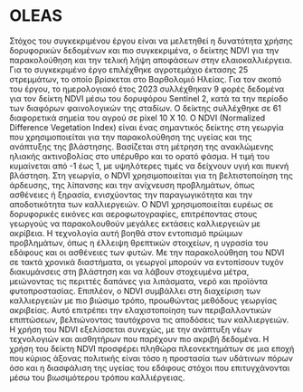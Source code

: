 # OLEAS
Στόχος του συγκεκριμένου έργου είναι να μελετηθεί η δυνατότητα χρήσης δορυφορικών δεδομένων και πιο συγκεκριμένα, ο δείκτης NDVI για την παρακολούθηση και την τελική λήψη αποφάσεων στην ελαιοκαλλιέργεια. Για το συγκεκριμένο έργο επιλέχθηκε αγροτεμάχιο έκτασης 25 στρεμμάτων, το οποίο βρίσκεται στο Βαρθολομιό Ηλείας. Για τον σκοπό του έργου, το ημερολογιακό έτος 2023 συλλέχθηκαν 9 φορές δεδομένα για τον δείκτη NDVI μέσω του δορυφόρου Sentinel 2, κατά τα την περίοδο των διαφόρων φαινολογικών της σταδίων. Ο δείκτης συλλέχθηκε σε 61 διαφορετικά σημεία του αγρού σε pixel 10 X 10. Ο NDVI (Normalized Difference Vegetation Index) είναι ένας σημαντικός δείκτης στη γεωργία που χρησιμοποιείται για την παρακολούθηση της υγείας και της ανάπτυξης της βλάστησης. Βασίζεται στη μέτρηση της ανακλώμενης ηλιακής ακτινοβολίας στο υπέρυθρο και το ορατό φάσμα. Η τιμή του κυμαίνεται από -1 έως 1, με υψηλότερες τιμές να δείχνουν υγιή και πυκνή βλάστηση. Στη γεωργία, ο NDVI χρησιμοποιείται για τη βελτιστοποίηση της άρδευσης, της λίπανσης και την ανίχνευση προβλημάτων, όπως ασθένειες ή ξηρασία, ενισχύοντας την παραγωγικότητα και την αποδοτικότητα των καλλιεργειών. Ο NDVI χρησιμοποιείται ευρέως σε δορυφορικές εικόνες και αεροφωτογραφίες, επιτρέποντας στους γεωργούς να παρακολουθούν μεγάλες εκτάσεις καλλιεργειών με ακρίβεια. Η τεχνολογία αυτή βοηθά στον εντοπισμό πρώιμων προβλημάτων, όπως η έλλειψη θρεπτικών στοιχείων, η υγρασία του εδάφους και οι ασθένειες των φυτών. Με την παρακολούθηση του NDVI σε τακτά χρονικά διαστήματα, οι γεωργοί μπορούν να εντοπίσουν τυχόν διακυμάνσεις στη βλάστηση και να λάβουν στοχευμένα μέτρα, μειώνοντας τις περιττές δαπάνες για λιπάσματα, νερό και προϊόντα φυτοπροστασίας. Επιπλέον, ο NDVI συμβάλλει στη διαχείριση των καλλιεργειών με πιο βιώσιμο τρόπο, προωθώντας μεθόδους γεωργίας ακριβείας. Αυτό επιτρέπει την ελαχιστοποίηση των περιβαλλοντικών επιπτώσεων, βελτιώνοντας ταυτόχρονα τις αποδόσεις των καλλιεργειών. Η χρήση του NDVI εξελίσσεται συνεχώς, με την ανάπτυξη νέων τεχνολογιών και αισθητήρων που παρέχουν πιο ακριβή δεδομένα.
Η χρήση του δείκτη NDVI προσφέρει πληθώρα πλεονεκτημάτων σε μια εποχή που κύριος άξονας πολιτικής είναι τόσο η προστασία των υδάτινων πόρων όσο και η διασφάλιση της υγείας του εδάφους στόχοι που επιτυγχάνονται μέσω του βιωσιμότερου τρόπου καλλιέργειας.
